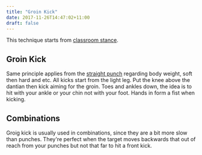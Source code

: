 ```yaml
---
title: "Groin Kick"
date: 2017-11-26T14:47:02+11:00
draft: false
---
```


This technique starts from [classroom stance](../../../stances/classroom).

## Groin Kick

Same principle applies from the [straight punch](../../arm/punch) regarding body weight, soft then hard and etc. All kicks start from the light leg. Put the knee above the dantian then kick aiming for the groin. Toes and ankles down, the idea is to hit with your ankle or your chin not with your foot. Hands in form a fist when kicking.

## Combinations

Groig kick is usually used in combinations, since they are a bit more slow than punches. They're perfect when the target moves backwards that out of reach from your punches but not that far to hit a front kick.
